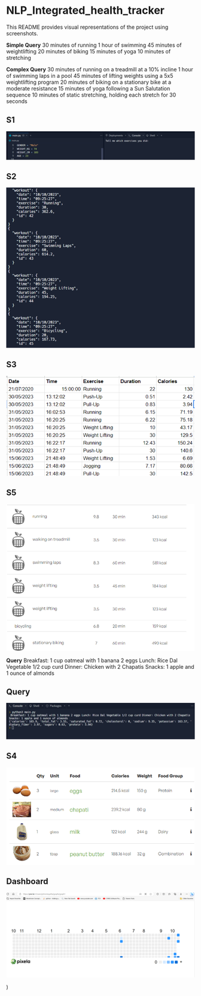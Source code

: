 # NLP_Integrated_health_tracker

This README provides visual representations of the project using screenshots.

**Simple Query**
30 minutes of running 1 hour of swimming 45 minutes of weightlifting 20 minutes of biking 15 minutes of yoga 10 minutes of stretching

**Complex Query**
30 minutes of running on a treadmill at a 10% incline 1 hour of swimming laps in a pool 45 minutes of lifting weights using a 5x5 weightlifting program 20 minutes of biking on a stationary bike at a moderate resistance 15 minutes of yoga following a Sun Salutation sequence 10 minutes of static stretching, holding each stretch for 30 seconds

## S1
![Nutrition1 Screenshot](screenshot/ss1.png)
## S2
![Nutrition1 Screenshot](screenshot/ss2.png)
## S3
![S3 Screenshot](screenshot/s3.png)


## S5
![Nutrition1 Screenshot](screenshot/ss3.png)


**Query**
Breakfast: 1 cup oatmeal with 1 banana 2 eggs
Lunch: Rice Dal Vegetable 1/2 cup curd
Dinner: Chicken with 2 Chapatis
Snacks: 1 apple and 1 ounce of almonds
## Query
![Nutrition2 Screenshot](screenshot/ss5.png)
## S4
![Nutrition1 Screenshot](screenshot/nutrition1.png)
## Dashboard
![Nutrition1 Screenshot](screenshot/ss4.png)


)



